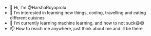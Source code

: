 - 👋 Hi, I’m @HarshaRoyaprolu
- 👀 I’m interested in learning new things, coding, travelling and eating different cuisines 
- 🌱 I’m currently learning machine learning, and how to not suck😅😅
- 📫 How to reach me anywhere, just think about me and ill be there 

<!---
HarshaRoyaprolu/HarshaRoyaprolu is a ✨ special ✨ repository because its `README.md` (this file) appears on your GitHub profile.
You can click the Preview link to take a look at your changes.
--->
